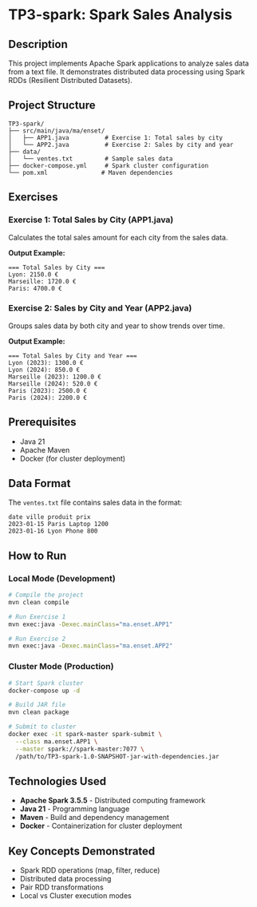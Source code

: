 # TP3-spark: Spark Sales Analysis

## Description
This project implements Apache Spark applications to analyze sales data from a text file. It demonstrates distributed data processing using Spark RDDs (Resilient Distributed Datasets).

## Project Structure
```
TP3-spark/
├── src/main/java/ma/enset/
│   ├── APP1.java          # Exercise 1: Total sales by city
│   └── APP2.java          # Exercise 2: Sales by city and year
├── data/
│   └── ventes.txt         # Sample sales data
├── docker-compose.yml     # Spark cluster configuration
└── pom.xml               # Maven dependencies
```

## Exercises

### Exercise 1: Total Sales by City (APP1.java)
Calculates the total sales amount for each city from the sales data.

**Output Example:**
```
=== Total Sales by City ===
Lyon: 2150.0 €
Marseille: 1720.0 €
Paris: 4700.0 €
```

### Exercise 2: Sales by City and Year (APP2.java)
Groups sales data by both city and year to show trends over time.

**Output Example:**
```
=== Total Sales by City and Year ===
Lyon (2023): 1300.0 €
Lyon (2024): 850.0 €
Marseille (2023): 1200.0 €
Marseille (2024): 520.0 €
Paris (2023): 2500.0 €
Paris (2024): 2200.0 €
```

## Prerequisites
- Java 21
- Apache Maven
- Docker (for cluster deployment)

## Data Format
The `ventes.txt` file contains sales data in the format:
```
date ville produit prix
2023-01-15 Paris Laptop 1200
2023-01-16 Lyon Phone 800
```

## How to Run

### Local Mode (Development)
```bash
# Compile the project
mvn clean compile

# Run Exercise 1
mvn exec:java -Dexec.mainClass="ma.enset.APP1"

# Run Exercise 2
mvn exec:java -Dexec.mainClass="ma.enset.APP2"
```

### Cluster Mode (Production)
```bash
# Start Spark cluster
docker-compose up -d

# Build JAR file
mvn clean package

# Submit to cluster
docker exec -it spark-master spark-submit \
  --class ma.enset.APP1 \
  --master spark://spark-master:7077 \
  /path/to/TP3-spark-1.0-SNAPSHOT-jar-with-dependencies.jar
```

## Technologies Used
- **Apache Spark 3.5.5** - Distributed computing framework
- **Java 21** - Programming language
- **Maven** - Build and dependency management
- **Docker** - Containerization for cluster deployment

## Key Concepts Demonstrated
- Spark RDD operations (map, filter, reduce)
- Distributed data processing
- Pair RDD transformations
- Local vs Cluster execution modes